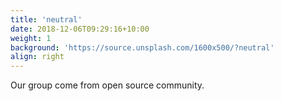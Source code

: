```yaml
---
title: 'neutral'
date: 2018-12-06T09:29:16+10:00
weight: 1
background: 'https://source.unsplash.com/1600x500/?neutral'
align: right
---
```


Our group come from open source community.